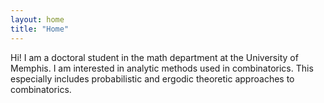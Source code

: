 ```yaml
---
layout: home
title: "Home"
---
```


Hi! I am a doctoral student in the math department at the University of Memphis. I am interested in analytic methods used in combinatorics. This especially includes probabilistic and ergodic theoretic approaches to combinatorics.
